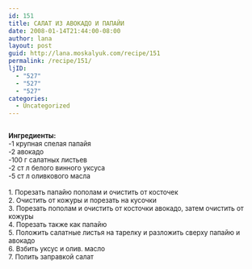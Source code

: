 ```yaml
---
id: 151
title: САЛАТ ИЗ АВОКАДО И ПАПАЙИ
date: 2008-01-14T21:44:00-08:00
author: lana
layout: post
guid: http://lana.moskalyuk.com/recipe/151
permalink: /recipe/151/
ljID:
  - "527"
  - "527"
  - "527"
categories:
  - Uncategorized
---
```

<font size="-1"><b><img alt="" src="http://farm3.static.flickr.com/2264/2194702248_a5757745c6.jpg?v=0" /></p> 

<p>
  Ингредиенты:<br /></b></font><font size="-1">-1 крупная спелая папайя<br /> -2 авокадо<br /> -100 г салатных листьев<br /> -2 ст л белого винного уксуса<br /> -5 ст л оливкового масла<br /></font><font size="-1"><br />1. Порезать папайю пополам и очистить от косточек<br />2. Очистить от кожуры и порезать на кусочки<br />3. Порезать пополам и очистить от косточки авокадо, затем очистить от кожуры<br />4. Порезать также как папайю<br /> 5. Положить салатные листья на тарелку и разложить сверху папайю </font><font size="-1">и </font><font size="-1">авокадо <br /> 6. Взбить </font><font size="-1">уксус </font><font size="-1">и </font><font size="-1">олив.</font><font size="-1"> </font><font size="-1">масл</font><font size="-1">о<br />7. </font><font size="-1">П</font><font size="-1">олить заправкой салат</p> 
  
  <p>
    <img alt="" src="http://farm3.static.flickr.com/2312/2193914221_ed580185e2.jpg?v=0" />
  </p>
  
  <p>
    <img alt="" src="http://farm3.static.flickr.com/2173/2194701978_2b21ea853b.jpg?v=0" /></font>
  </p>